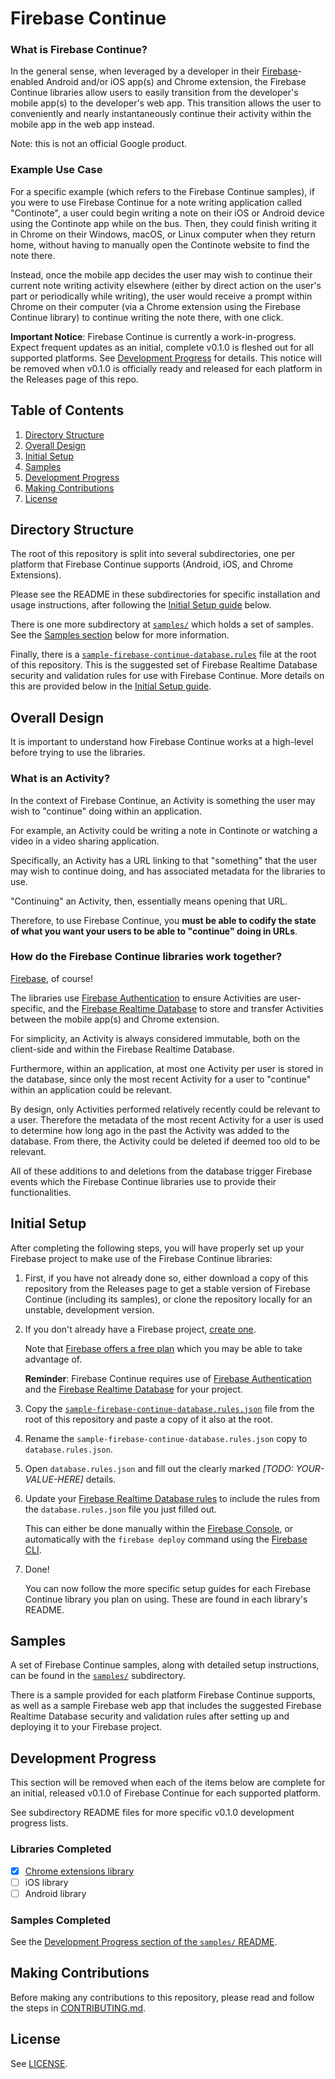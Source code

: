 # Firebase Continue

### What is Firebase Continue?

In the general sense, when leveraged by a developer in
their [Firebase](https://firebase.google.com/)-enabled Android and/or iOS
app(s) and Chrome extension, the Firebase Continue libraries allow users to easily
transition from the developer's mobile app(s) to the developer's web app. This
transition allows the user to conveniently and nearly instantaneously continue their
activity within the mobile app in the web app instead.

Note: this is not an official Google product.

### Example Use Case

For a specific example (which refers to the Firebase Continue samples),
if you were to use Firebase Continue for a note writing application called
"Continote", a user could begin writing a note on their iOS or Android device using
the Continote app while on the bus. Then, they could finish writing it in Chrome on
their Windows, macOS, or Linux computer when they return home, without having to
manually open the Continote website to find the note there.

Instead, once the mobile app decides the user may wish to continue their current
note writing activity elsewhere (either by direct action on the user's part or
periodically while writing), the user would receive a prompt within Chrome on
their computer (via a Chrome extension using the Firebase Continue library)
to continue writing the note there, with one click.

**Important Notice**: Firebase Continue is currently a work-in-progress.
Expect frequent updates as an initial, complete v0.1.0 is fleshed out for all
supported platforms. See [Development Progress](#development-progress) for
details. This notice will be removed when v0.1.0 is officially
ready and released for each platform in the Releases page of this repo.

## Table of Contents

1. [Directory Structure](#directory-structure)
2. [Overall Design](#overall-design)
3. [Initial Setup](#initial-setup)
4. [Samples](#samples)
5. [Development Progress](#development-progress)
6. [Making Contributions](#making-contributions)
7. [License](#license)

## Directory Structure

The root of this repository is split into several subdirectories, one per
platform that Firebase Continue supports (Android, iOS, and Chrome Extensions).

Please see the README in these subdirectories for specific installation and
usage instructions, after following the [Initial Setup guide](#initial-setup)
below.

There is one more subdirectory at [`samples/`](samples/) which holds a set of
samples. See the [Samples section](#samples) below for more information.

Finally, there is a
[`sample-firebase-continue-database.rules`](sample-firebase-continue-database.rules)
file at the root of this repository.
This is the suggested set of Firebase Realtime Database security and validation rules
for use with Firebase Continue. More details on this are provided below in the
[Initial Setup guide](#initial-setup).

## Overall Design

It is important to understand how Firebase Continue works at a high-level before
trying to use the libraries.

### What is an Activity?

In the context of Firebase Continue, an Activity is something the user may wish to
"continue" doing within an application.

For example, an Activity could be writing a note in Continote or watching a video in
a video sharing application.

Specifically, an Activity has a URL linking to that "something" that the user may
wish to continue doing, and has associated metadata for the libraries to use.

"Continuing" an Activity, then, essentially means opening that URL.

Therefore, to use Firebase Continue, you **must be able to
codify the state of what you want your users to be able to "continue" doing in
URLs**.

### How do the Firebase Continue libraries work together?

[Firebase](https://firebase.google.com/), of course!

The libraries use
[Firebase Authentication](https://firebase.google.com/docs/auth/)
to ensure Activities are user-specific,
and the
[Firebase Realtime Database](https://firebase.google.com/docs/database/)
to store and transfer Activities between the mobile
app(s) and Chrome extension.

For simplicity, an Activity is always considered immutable,
both on the client-side and within the Firebase Realtime Database.

Furthermore, within an application, at most one Activity per user is stored in the
database, since only the most recent Activity for a user to "continue" within an
application could be relevant.

By design, only Activities performed relatively recently could be relevant to a user.
Therefore the metadata of the most recent Activity for a user is used to determine how
long ago in the past the Activity was added to the database.
From there, the Activity could be deleted if deemed too old to be relevant.

All of these additions to and deletions from the database trigger Firebase events
which the Firebase Continue libraries use to provide their functionalities.

## Initial Setup

After completing the following steps, you will have properly set up your Firebase
project to make use of the Firebase Continue libraries:

1.  First, if you have not already done so, either download a copy of this
    repository from the Releases page to get a stable version of
    Firebase Continue (including its samples),
    or clone the repository locally for an unstable, development version.

2.  If you don't already have a Firebase project,
    [create one](https://firebase.google.com/).

    Note that [Firebase offers a free plan](https://firebase.google.com/pricing/)
    which you may be able to take advantage of.

    **Reminder**: Firebase Continue requires use of
    [Firebase Authentication](https://firebase.google.com/products/auth/)
    and the
    [Firebase Realtime Database](https://firebase.google.com/products/database/)
    for your project.

3.  Copy the
    [`sample-firebase-continue-database.rules.json`](sample-firebase-continue-database.rules.json)
    file from the root of this repository and paste a copy of it also
    at the root.

4.  Rename the `sample-firebase-continue-database.rules.json` copy to
    `database.rules.json`.

5.  Open `database.rules.json` and fill out the clearly marked
    *[TODO: YOUR-VALUE-HERE]* details.

6.  Update your
    [Firebase Realtime Database rules](https://firebase.google.com/docs/database/security/quickstart)
    to include the rules from the `database.rules.json` file you just filled out.

    This can either be done manually within the
    [Firebase Console](https://console.firebase.google.com/), or automatically with
    the `firebase deploy` command using the
    [Firebase CLI](https://firebase.google.com/docs/cli/).

7.  Done!

    You can now follow the more specific setup guides for each Firebase Continue
    library you plan on using. These are found in each library's README.

## Samples

A set of Firebase Continue samples, along with detailed setup instructions,
can be found in the [`samples/`](samples/) subdirectory.

There is a sample provided for each platform Firebase Continue supports, as well
as a sample Firebase web app that includes the suggested Firebase Realtime
Database security and validation rules after setting up and deploying it to your
Firebase project.

## Development Progress

This section will be removed when each of the items below are complete for an
initial, released v0.1.0 of Firebase Continue for each supported platform.

See subdirectory README files for more specific v0.1.0 development progress lists.

### Libraries Completed
- [x] [Chrome extensions library](chrome-extensions/)
- [ ] iOS library
- [ ] Android library

### Samples Completed
See the
[Development Progress section of the `samples/` README](samples/#development-progress).

## Making Contributions

Before making any contributions to this repository, please read and follow the
steps in [CONTRIBUTING.md](CONTRIBUTING.md).

## License

See [LICENSE](LICENSE).
